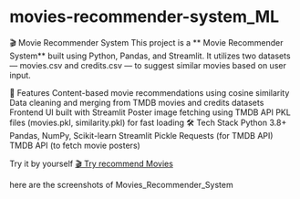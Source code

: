 # movies-recommender-system_ML

🎬 Movie Recommender System
This project is a ** Movie Recommender System** built using Python, Pandas, and Streamlit. It utilizes two datasets — movies.csv and credits.csv — to suggest similar movies based on user input.

🚀 Features
Content-based movie recommendations using cosine similarity
Data cleaning and merging from TMDB movies and credits datasets
Frontend UI built with Streamlit
Poster image fetching using TMDB API
PKL files (movies.pkl, similarity.pkl) for fast loading
🛠️ Tech Stack
Python 3.8+
Pandas, NumPy, Scikit-learn
Streamlit
Pickle
Requests (for TMDB API)
TMDB API (to fetch movie posters)

Try it by yourself 
[🎬 Try recommend Movies](https://movies-recommender-system-usingml.streamlit.app/)

here are the screenshots of Movies_Recommender_System
